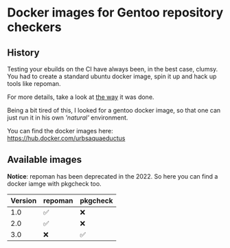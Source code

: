 # Docker images for Gentoo repository checkers

## History

Testing your ebuilds on the CI have always been, in the best case, clumsy.
You had to create a standard ubuntu docker image, spin it up and hack up tools like repoman.

For more details, take a look at [the way](https://github.com/rafspiny/enlightenment-live/blob/d0c09eec27f9fbd6f51fff2e1319ca3448685ec5/.travis.yml) it was done.

Being a bit tired of this, I looked for a gentoo docker image, so that one can just run it in his own _'natural'_ environment.

You can find the docker images here: https://hub.docker.com/urbsaquaeductus 

## Available images

**Notice**: repoman has been deprecated in the 2022. So here you can find a docker iamge with pkgcheck too.

| Version | repoman             | pkgcheck            |
| ------- | ------------------- | ------------------- |
| 1.0     | :white_check_mark:  | :x:                 |
| 2.0     | :white_check_mark:  | :x:                 |
| 3.0     | :x:                 | :white_check_mark:  |

